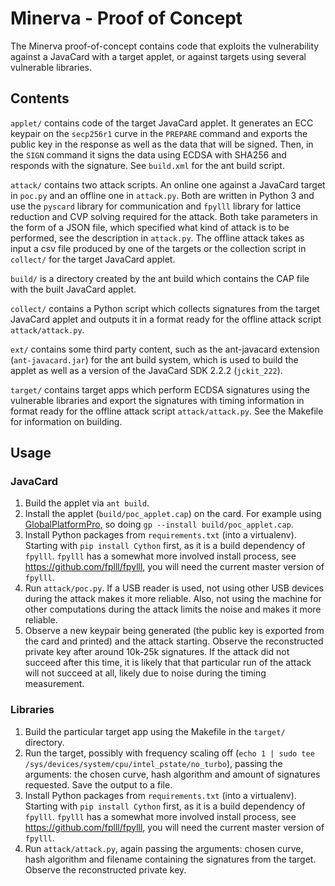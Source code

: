# Minerva - Proof of Concept

The Minerva proof-of-concept contains code that exploits the vulnerability against a JavaCard
with a target applet, or against targets using several vulnerable libraries.

## Contents

`applet/` contains code of the target JavaCard applet. It generates an ECC keypair on the
`secp256r1` curve in the `PREPARE` command and exports the public key in the response as well as the data
that will be signed. Then, in the `SIGN` command it signs the data using ECDSA with SHA256 and responds
with the signature. See `build.xml` for the ant build script.

`attack/` contains two attack scripts. An online one against a JavaCard target in `poc.py` and
an offline one in `attack.py`. Both are written in Python 3 and use the
`pyscard` library for communication and `fpylll` library for lattice reduction
and CVP solving required for the attack. Both take parameters in the form of a JSON
file, which specified what kind of attack is to be performed, see the description in `attack.py`.
The offline attack takes as input a csv file produced by one of the targets or the collection
script in `collect/` for the target JavaCard applet.

`build/` is a directory created by the ant build which contains the CAP file with the
built JavaCard applet.

`collect/` contains a Python script which collects signatures from the target JavaCard applet
and outputs it in a format ready for the offline attack script `attack/attack.py`.

`ext/` contains some third party content, such as the ant-javacard extension
(`ant-javacard.jar`) for the ant build system, which is used to build the
applet as well as a version of the JavaCard SDK 2.2.2 (`jckit_222`).

`target/` contains target apps which perform ECDSA signatures using the vulnerable libraries
and export the signatures with timing information in format ready for the offline attack script
`attack/attack.py`. See the Makefile for information on building.

## Usage

### JavaCard

 1. Build the applet via `ant build`.
 2. Install the applet (`build/poc_applet.cap`) on the card. For example
 using [GlobalPlatformPro](https://github.com/martinpaljak/GlobalPlatformPro), so
 doing `gp --install build/poc_applet.cap`.
 3. Install Python packages from `requirements.txt` (into a virtualenv).
 Starting with `pip install Cython` first, as it is a build dependency of 
 `fpylll`. `fpylll` has a somewhat more involved install process, see
 <https://github.com/fplll/fpylll>, you will need the current master version
 of `fpylll`.
 4. Run `attack/poc.py`. If a USB reader is used, not using other
 USB devices during the attack makes it more reliable. Also, not using the machine
 for other computations during the attack limits the noise and makes it more reliable.
 5. Observe a new keypair being generated (the public key is exported from
 the card and printed) and the attack starting. Observe the reconstructed
 private key after around 10k-25k signatures. If the attack did not succeed
 after this time, it is likely that that particular run of the attack will
 not succeed at all, likely due to noise during the timing measurement.

### Libraries

 1. Build the particular target app using the Makefile in the `target/` directory.
 2. Run the target, possibly with frequency scaling off (`echo 1 | sudo tee /sys/devices/system/cpu/intel_pstate/no_turbo`),
 passing the arguments: the chosen curve, hash algorithm and amount of signatures requested. Save the 
 output to a file.
 3. Install Python packages from `requirements.txt` (into a virtualenv).
 Starting with `pip install Cython` first, as it is a build dependency of 
 `fpylll`. `fpylll` has a somewhat more involved install process, see
 <https://github.com/fplll/fpylll>, you will need the current master version
 of `fpylll`.
 4. Run `attack/attack.py`, again passing the arguments: chosen curve, hash algorithm and filename
 containing the signatures from the target. Observe the reconstructed private key.